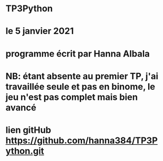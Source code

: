 # TP3Python
# le 5 janvier 2021
# programme écrit par Hanna Albala
# NB: étant absente au premier TP, j'ai travaillée seule et pas en binome, le jeu n'est pas complet mais bien avancé
# lien gitHub    https://github.com/hanna384/TP3Python.git